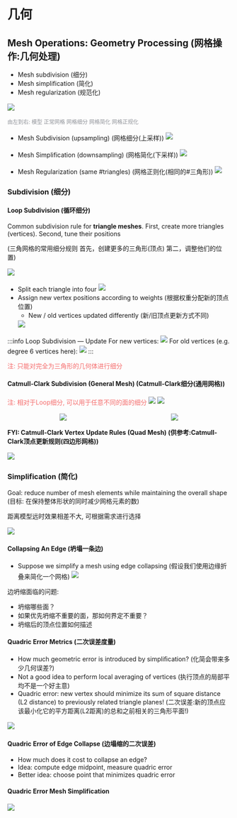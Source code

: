 # 几何

## Mesh Operations: Geometry Processing (网格操作:几何处理)

- Mesh subdivision (细分)
- Mesh simplification (简化)
- Mesh regularization (规范化)

<img src="./images/几何操作.png" style="margin: 2px auto; max-width: 100%;">

<font color="#909399" style="margin: 2px auto; font-size:12px">由左到右: 模型 正常网格 网格细分 网格简化 网格正规化</font>

- Mesh Subdivision (upsampling) (网格细分(上采样))
    <img src="./images/geo0301.png" style="margin: 2px auto; max-width: 50%;">

- Mesh Simplification (downsampling) (网格简化(下采样))
    <img src="./images/geo0302.png" style="margin: 2px auto; max-width: 50%;">

- Mesh Regularization (same #triangles) (网格正则化(相同的#三角形))
    <img src="./images/geo0303.png" style="margin: 2px auto; max-width: 50%;">

### Subdivision (细分)
#### Loop Subdivision (循环细分)

Common subdivision rule for **triangle meshes**. First, create more triangles (vertices). Second, tune their positions

(三角网格的常用细分规则 首先，创建更多的三角形(顶点) 第二，调整他们的位置)

<img src="./images/geo0304.png" style="margin: 2px auto; max-width: 70%;">

- Split each triangle into four
    <img src="./images/geo0305.png" style="margin: 2px auto; max-width: 70%;">
- Assign new vertex positions according to weights (根据权重分配新的顶点位置)
    - New / old vertices updated differently (新/旧顶点更新方式不同)
    <img src="./images/geo0306.png" style="margin: 2px auto; max-width: 100%;">

:::info Loop Subdivision — Update
For new vertices:
<img src="./images/geo0307.png" style="margin: 2px auto; max-width: 70%;">
For old vertices (e.g. degree 6 vertices here):
<img src="./images/geo0308.png" style="margin: 2px auto; max-width: 70%;">
:::

<font color="#F56C6C">注: 只能对完全为三角形的几何体进行细分</font>

#### Catmull-Clark Subdivision (General Mesh) (Catmull-Clark细分(通用网格))
<font color="#F56C6C">注: 相对于Loop细分, 可以用于任意不同的面的细分</font>
<img src="./images/geo0309.png" style="margin: 2px auto; max-width: 70%;">
<img src="./images/geo0310.png" style="margin: 2px auto; max-width: 55%;">
<div style="display:flex">
    <img src="./images/geo0311.png" style="margin: 2px auto; max-width: 40%;">
    <img src="./images/geo0312.png" style="margin: 2px auto; max-width: 40%;">
</div>

**FYI: Catmull-Clark Vertex Update Rules (Quad Mesh) (供参考:Catmull-Clark顶点更新规则(四边形网格))**

<img src="./images/geo0313.png" style="margin: 2px auto; max-width: 70%;">

### Simplification (简化)
Goal: reduce number of mesh elements while maintaining the overall shape (目标: 在保持整体形状的同时减少网格元素的数)

距离模型远时效果相差不大, 可根据需求进行选择

<img src="./images/geo0314.png" style="margin: 2px auto; max-width: 70%;">

#### Collapsing An Edge (坍塌一条边)
- Suppose we simplify a mesh using edge collapsing (假设我们使用边缘折叠来简化一个网格)
    <img src="./images/geo0315.png" style="margin: 2px auto; max-width: 70%;">

边坍缩面临的问题:
- 坍缩哪些面？
- 如果优先坍缩不重要的面，那如何界定不重要？
- 坍缩后的顶点位置如何描述

#### Quadric Error Metrics (二次误差度量)
- How much geometric error is introduced by simpliﬁcation? (化简会带来多少几何误差?)
- Not a good idea to perform local averaging of vertices (执行顶点的局部平均不是一个好主意)
-  Quadric error: new vertex should minimize its sum of square distance (L2 distance) to previously related triangle planes! (二次误差:新的顶点应该最小化它的平方距离(L2距离)的总和之前相关的三角形平面!)

<img src="./images/geo0316.png" style="margin: 2px auto; max-width: 70%;">

#### Quadric Error of Edge Collapse (边塌缩的二次误差)
- How much does it cost to collapse an edge? 
- Idea: compute edge midpoint, measure quadric error
- Better idea: choose point that minimizes quadric error 

#### Quadric Error Mesh Simplification
<img src="./images/geometry03简化.png" style="margin: 2px auto; max-width: 70%;">


